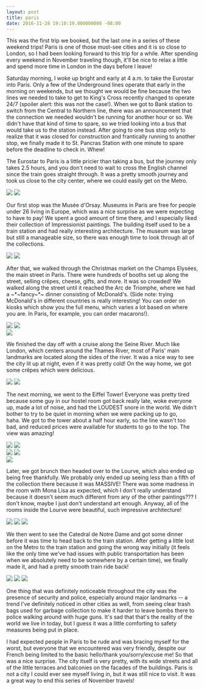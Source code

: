```yaml
---
layout: post
title: paris
date: 2016-11-28 19:10:19.000000000 -08:00
---
```

This was the first trip we booked, but the last one in a series of these weekend trips! Paris is one of those must-see cities and it is so close to London, so I had been looking forward to this trip for a while. After spending every weekend in November traveling though, it'll be nice to relax a little and spend more time in London in the days before I leave!

Saturday morning, I woke up bright and early at 4 a.m. to take the Eurostar into Paris. Only a few of the Underground lines operate that early in the morning on weekends, but we thought we would be fine because the two lines we needed to take to get to King's Cross recently changed to operate 24/7 (spoiler alert: this was not the case!). When we got to Bank station to switch from the Central to Northern line, there was an announcement that the connection we needed wouldn't be running for another hour or so. We didn't have that kind of time to spare, so we tried looking into a bus that would take us to the station instead. After going to one bus stop only to realize that it was closed for construction and frantically running to another stop, we finally made it to St. Pancras Station with one minute to spare before the deadline to check in. Whew!

The Eurostar to Paris is a little pricier than taking a bus, but the journey only takes 2.5 hours, and you don't need to wait to cross the English channel since the train goes straight through. It was a pretty smooth journey and took us close to the city center, where we could easily get on the Metro.

<div class="img_row fixed end">
  <img class="col one" src="/img/paris-4.jpg">
  <img class="col two" src="/img/paris-3.jpg">
</div>

Our first stop was the Musée d'Orsay. Museums in Paris are free for people under 26 living in Europe, which was a nice surprise as we were expecting to have to pay! We spent a good amount of time there, and I especially liked their collection of Impressionist paintings. The building itself used to be a train station and had really interesting architecture. The museum was large but still a manageable size, so there was enough time to look through all of the collections.

<div class="img_row fixed end">
  <img class="col two" src="/img/paris-1.jpg">
  <img class="col one" src="/img/paris-2.jpg">
</div>

After that, we walked through the Christmas market on the Champs Elysées, the main street in Paris. There were hundreds of booths set up along the street, selling crêpes, cheese, gifts, and more. It was so crowded! We walked along the street until it reached the Arc de Triomphe, where we had a ~*~fancy~*~ dinner consisting of McDonald's. (Side note: trying McDonald's in different countries is really interesting! You can order on kiosks which show you the full menu, which varies a lot based on where you are. In Paris, for example, you can order macarons!).

<div class="img_row fixed">
  <img class="col one" src="/img/paris-6.jpg">
  <img class="col two" src="/img/paris-5.jpg">
</div>

<img class="col three end" src="/img/paris-7.jpg">

We finished the day off with a cruise along the Seine River. Much like London, which centers around the Thames River, most of Paris' main landmarks are located along the sides of the river. It was a nice way to see the city lit up at night, even if it was pretty cold! On the way home, we got some crêpes which were delicious.

<div class="img_row fixed end">
  <img class="col two" src="/img/paris-8.jpg">
  <img class="col one" src="/img/paris-9.jpg">
</div>

The next morning, we went to the Eiffel Tower! Everyone was pretty tired because some guy in our hostel room got back really late, woke everyone up, made a lot of noise, and had the LOUDEST snore in the world. We didn't bother to try to be quiet in morning when we were packing up to go, haha. We got to the tower about a half hour early, so the line wasn't too bad, and reduced prices were available for students to go to the top. The view was amazing!

<div class="img_row fixed">
  <img class="col one" src="/img/paris-10.jpg">
  <img class="col two" src="/img/paris-14.jpg">
</div>

<div class="img_row fixed">
  <img class="col half" src="/img/paris-12.jpg">
  <img class="col half" src="/img/paris-13.jpg">
</div>

<img class="col three end" src="/img/paris-11.jpg">

Later, we got brunch then headed over to the Lourve, which also ended up being free thankfully. We probably only ended up seeing less than a fifth of the collection there because it was MASSIVE! There was some madness in the room with Mona Lisa as expected, which I don't really understand because it doesn't seem much different from any of the other paintings??? I don't know, maybe I just don't understand art enough. Anyway, all of the rooms inside the Lourve were beautiful, such impressive architecture!

<div class="img_row fixed end">
  <img class="col one" src="/img/paris-16.jpg">
  <img class="col one" src="/img/paris-17.jpg">
  <img class="col one" src="/img/paris-18.jpg">
</div>

We then went to see the Catedral de Notre Dame and got some dinner before it was time to head back to the train station. After getting a little lost on the Metro to the train station and going the wrong way initially (it feels like the only time we've had issues with public transportation has been when we absolutely need to be somewhere by a certain time), we finally made it, and had a pretty smooth train ride back!

<div class="img_row fixed end">
  <img class="col one" src="/img/paris-19.jpg">
  <img class="col one" src="/img/paris-20.jpg">
  <img class="col one" src="/img/paris-21.jpg">
</div>

One thing that was definitely noticeable throughout the city was the presence of security and police, especially around major landmarks -- a trend I've definitely noticed in other cities as well, from seeing clear trash bags used for garbage collection to make it harder to leave bombs there to police walking around with huge guns. It's sad that that's the reality of the world we live in today, but I guess it was a little comforting to safety measures being put in place.

I had expected people in Paris to be rude and was bracing myself for the worst, but everyone that we encountered was very friendly, despite our French being limited to the basic hello/thank you/sorry/excuse me! So that was a nice surprise. The city itself is very pretty, with its wide streets and all of the little terraces and balconies on the facades of the buildings. Paris is not a city I could ever see myself living in, but it was still nice to visit. It was a great way to end this series of November travels!
